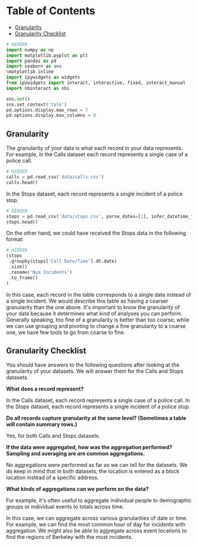 
<h1>Table of Contents<span class="tocSkip"></span></h1>
<div class="toc"><ul class="toc-item"><li><span><a href="#Granularity" data-toc-modified-id="Granularity-1">Granularity</a></span></li><li><span><a href="#Granularity-Checklist" data-toc-modified-id="Granularity-Checklist-2">Granularity Checklist</a></span></li></ul></div>


```python
# HIDDEN
import numpy as np
import matplotlib.pyplot as plt
import pandas as pd
import seaborn as sns
%matplotlib inline
import ipywidgets as widgets
from ipywidgets import interact, interactive, fixed, interact_manual
import nbinteract as nbi

sns.set()
sns.set_context('talk')
pd.options.display.max_rows = 7
pd.options.display.max_columns = 8
```

## Granularity

The granularity of your data is what each record in your data represents. For example, in the Calls dataset each record represents a single case of a police call.


```python
# HIDDEN
calls = pd.read_csv('data/calls.csv')
calls.head()
```

In the Stops dataset, each record represents a single incident of a police stop.


```python
# HIDDEN
stops = pd.read_csv('data/stops.csv', parse_dates=[1], infer_datetime_format=True)
stops.head()
```

On the other hand, we could have received the Stops data in the following format:


```python
# HIDDEN
(stops
 .groupby(stops['Call Date/Time'].dt.date)
 .size()
 .rename('Num Incidents')
 .to_frame()
)
```

In this case, each record in the table corresponds to a single date instead of a single incident. We would describe this table as having a coarser granularity than the one above. It's important to know the granularity of your data because it determines what kind of analyses you can perform. Generally speaking, too fine of a granularity is better than too coarse; while we can use grouping and pivoting to change a fine granularity to a coarse one, we have few tools to go from coarse to fine.

## Granularity Checklist

You should have answers to the following questions after looking at the granularity of your datasets. We will answer them for the Calls and Stops datasets.

**What does a record represent?**

In the Calls dataset, each record represents a single case of a police call. In the Stops dataset, each record represents a single incident of a police stop.

**Do all records capture granularity at the same level? (Sometimes a table will contain summary rows.)**

Yes, for both Calls and Stops datasets.

**If the data were aggregated, how was the aggregation performed? Sampling and averaging are are common aggregations.**

No aggregations were performed as far as we can tell for the datasets. We do keep in mind that in both datasets, the location is entered as a block location instead of a specific address.

**What kinds of aggregations can we perform on the data?**

For example, it's often useful to aggregate individual people to demographic groups or individual events to totals across time.

In this case, we can aggregate across various granularities of date or time. For example, we can find the most common hour of day for incidents with aggregation. We might also be able to aggregate across event locations to find the regions of Berkeley with the most incidents.
